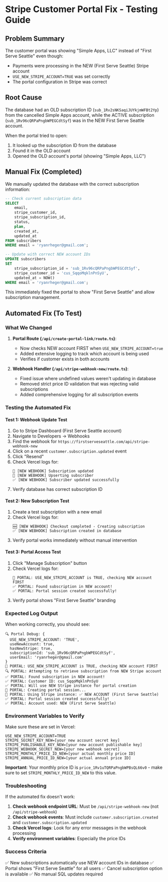 # Stripe Customer Portal Fix - Testing Guide

## Problem Summary
The customer portal was showing "Simple Apps, LLC" instead of "First Serve Seattle" even though:
- Payments were processing in the NEW (First Serve Seattle) Stripe account
- `USE_NEW_STRIPE_ACCOUNT=TRUE` was set correctly
- The portal configuration in Stripe was correct

## Root Cause
The database had an OLD subscription ID (`sub_1Rv2sNKSaqiJUYkjmWFBt2Yp`) from the cancelled Simple Apps account, while the ACTIVE subscription (`sub_1Rv96cQRPaPngbWPEGCdtSyf`) was in the NEW First Serve Seattle account.

When the portal tried to open:
1. It looked up the subscription ID from the database
2. Found it in the OLD account
3. Opened the OLD account's portal (showing "Simple Apps, LLC")

## Manual Fix (Completed)
We manually updated the database with the correct subscription information:

```sql
-- Check current subscription data
SELECT 
    email,
    stripe_customer_id,
    stripe_subscription_id,
    status,
    plan,
    created_at,
    updated_at
FROM subscribers
WHERE email = 'ryanrheger@gmail.com';

-- Update with correct NEW account IDs
UPDATE subscribers
SET 
    stripe_subscription_id = 'sub_1Rv96cQRPaPngbWPEGCdtSyf',
    stripe_customer_id = 'cus_SqqoMqklnPnSyU',
    updated_at = NOW()
WHERE email = 'ryanrheger@gmail.com';
```

This immediately fixed the portal to show "First Serve Seattle" and allow subscription management.

## Automated Fix (To Test)

### What We Changed

1. **Portal Route (`/api/create-portal-link/route.ts`)**:
   - Now checks NEW account FIRST when `USE_NEW_STRIPE_ACCOUNT=true`
   - Added extensive logging to track which account is being used
   - Verifies if customer exists in both accounts

2. **Webhook Handler (`/api/stripe-webhook-new/route.ts`)**:
   - Fixed issue where undefined values weren't updating in database
   - Removed strict price ID validation that was rejecting valid subscriptions
   - Added comprehensive logging for all subscription events

### Testing the Automated Fix

#### Test 1: Webhook Update Test
1. Go to Stripe Dashboard (First Serve Seattle account)
2. Navigate to Developers → Webhooks
3. Find the webhook for `https://firstserveseattle.com/api/stripe-webhook-new`
4. Click on a recent `customer.subscription.updated` event
5. Click "Resend"
6. Check Vercel logs for:
   ```
   🔄 [NEW WEBHOOK] Subscription updated
   📝 [NEW WEBHOOK] Upserting subscriber
   ✅ [NEW WEBHOOK] Subscriber updated successfully
   ```
7. Verify database has correct subscription ID

#### Test 2: New Subscription Test
1. Create a test subscription with a new email
2. Check Vercel logs for:
   ```
   🆕 [NEW WEBHOOK] Checkout completed - Creating subscription
   ✅ [NEW WEBHOOK] Subscription created in database
   ```
3. Verify portal works immediately without manual intervention

#### Test 3: Portal Access Test
1. Click "Manage Subscription" button
2. Check Vercel logs for:
   ```
   🎯 PORTAL: USE_NEW_STRIPE_ACCOUNT is TRUE, checking NEW account FIRST
   ✅ PORTAL: Found subscription in NEW account!
   ✅ PORTAL: Portal session created successfully!
   ```
3. Verify portal shows "First Serve Seattle" branding

### Expected Log Output

When working correctly, you should see:

```
🔍 Portal Debug: {
  USE_NEW_STRIPE_ACCOUNT: 'TRUE',
  useNewAccount: true,
  hasNewStripe: true,
  subscriptionId: 'sub_1Rv96cQRPaPngbWPEGCdtSyf',
  userEmail: 'ryanrheger@gmail.com'
}
🎯 PORTAL: USE_NEW_STRIPE_ACCOUNT is TRUE, checking NEW account FIRST
🔍 PORTAL: Attempting to retrieve subscription from NEW Stripe account
✅ PORTAL: Found subscription in NEW account!
✅ PORTAL: Customer ID: cus_SqqoMqklnPnSyU
✅ PORTAL: Will use NEW Stripe instance for portal creation
🚀 PORTAL: Creating portal session...
🚀 PORTAL: Using Stripe instance: ✅ NEW ACCOUNT (First Serve Seattle)
✅ PORTAL: Portal session created successfully!
✅ PORTAL: Account used: NEW (First Serve Seattle)
```

### Environment Variables to Verify

Make sure these are set in Vercel:
```
USE_NEW_STRIPE_ACCOUNT=TRUE
STRIPE_SECRET_KEY_NEW=[your new account secret key]
STRIPE_PUBLISHABLE_KEY_NEW=[your new account publishable key]
STRIPE_WEBHOOK_SECRET_NEW=[your new webhook secret]
STRIPE_MONTHLY_PRICE_ID_NEW=[your actual monthly price ID]
STRIPE_ANNUAL_PRICE_ID_NEW=[your actual annual price ID]
```

**Important**: Your monthly price ID is `price_1Rv1uTQRPaPngbWPBsQL66v0` - make sure to set `STRIPE_MONTHLY_PRICE_ID_NEW` to this value.

### Troubleshooting

If the automated fix doesn't work:

1. **Check webhook endpoint URL**: Must be `/api/stripe-webhook-new` (not `/api/stripe-webhook`)
2. **Check webhook events**: Must include `customer.subscription.created` and `customer.subscription.updated`
3. **Check Vercel logs**: Look for any error messages in the webhook processing
4. **Verify environment variables**: Especially the price IDs

### Success Criteria

✅ New subscriptions automatically use NEW account IDs in database
✅ Portal shows "First Serve Seattle" for all users
✅ Cancel subscription option is available
✅ No manual SQL updates required